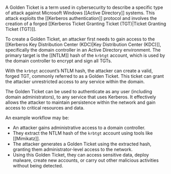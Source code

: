 A Golden Ticket is a term used in cybersecurity to describe a specific type of attack against Microsoft Windows [[Active Directory]] systems. This attack exploits the [[Kerberos authentication]] protocol and involves the creation of a forged [[Kerberos Ticket Granting Ticket (TGT)|Ticket Granting Ticket (TGT)]].

To create a Golden Ticket, an attacker first needs to gain access to the [[Kerberos Key Distribution Center (KDC)|Key Distribution Center (KDC)]], specifically the domain controller in an Active Directory environment. The primary target is the [[NTLM]] hash of the `krbtgt` account, which is used by the domain controller to encrypt and sign all TGTs.

With the `krbtgt` account’s NTLM hash, the attacker can create a valid, forged TGT, commonly referred to as a Golden Ticket. This ticket can grant the attacker unrestricted access to any service within the domain. 

The Golden Ticket can be used to authenticate as any user (including domain administrators), to any service that uses Kerberos. It effectively allows the attacker to maintain persistence within the network and gain access to critical resources and data.

An example workflow may be:

- An attacker gains administrative access to a domain controller.
- They extract the NTLM hash of the `krbtgt` account using tools like [[Mimikatz]].
- The attacker generates a Golden Ticket using the extracted hash, granting them administrator-level access to the network.
- Using this Golden Ticket, they can access sensitive data, deploy malware, create new accounts, or carry out other malicious activities without being detected.

